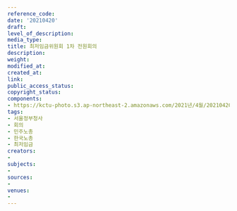```yaml
---
reference_code: 
date: '20210420'
draft: 
level_of_description: 
media_type: 
title: 최저임금위원회 1차 전원회의
description: 
weight: 
modified_at: 
created_at: 
link: 
public_access_status: 
copyright_status: 
components:
- https://kctu-photo.s3.ap-northeast-2.amazonaws.com/2021년/4월/20210420-최저임금위원회+1차+전원회의_서울정부청사_회의_민주노총_한국노총_최저임금/_5D46849.jpg
tags:
- 서울정부청사
- 회의
- 민주노총
- 한국노총
- 최저임금
creators:
- 
subjects:
- 
sources:
- 
venues:
- 
---
```

